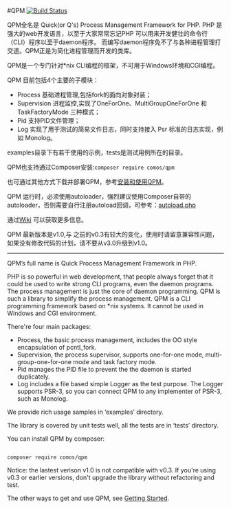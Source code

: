 #QPM [![Build Status](https://secure.travis-ci.org/Comos/qpm.png)](http://travis-ci.org/Comos/qpm)

QPM全名是 Quick(or Q's) Process Management Framework for PHP.
PHP 是强大的web开发语言，以至于大家常常忘记PHP 可以用来开发健壮的命令行（CLI）程序以至于daemon程序。
而编写daemon程序免不了与各种进程管理打交道。QPM正是为简化进程管理而开发的类库。

QPM是一个专门针对*nix CLI编程的框架，不可用于Windows环境和CGI编程。

QPM 目前包括4个主要的子模块：
* Process 基础进程管理,包括fork的面向对象封装；
* Supervision 进程监控,实现了OneForOne、MultiGroupOneForOne 和 TaskFactoryMode 三种模式；
* Pid 支持PID文件管理；
* Log 实现了用于测试的简易文件日志，同时支持接入 Psr 标准的日志实现，例如 Monolog。

examples目录下有若干使用的示例，tests是测试用例所在的目录。

QPM也支持通过Composer安装:```composer require comos/qpm```

也可通过其他方式下载并部署QPM，参考[安装和使用QPM](https://github.com/Comos/qpm/wiki/安装和使用QPM)。

QPM 运行时，必须使用autoloader，强烈建议使用Composer自带的autoloader，否则需要自行注册autoload回调，可参考：[autoload.php](https://github.com/Comos/qpm/blob/master/bootstrap.php)

通过[Wiki](https://github.com/Comos/qpm/wiki) 可以获取更多信息。

QPM 最新版本是v1.0,与 之前的v0.3有较大的变化，使用时请留意兼容性问题，如果没有修改代码的计划，请不要从v3.0升级到v1.0。

----------------------

QPM’s full name is Quick Process Management Framework in PHP.

PHP is so powerful in web development, that people always forget that it could be used to write strong CLI programs, even the daemon programs.
The process management is just the core of daemon programming. QPM is such a library to simplify the process management.
QPM is a CLI programming framework based on *nix systems. It cannot be used in Windows and CGI environment.

There're four main packages:

* Process, the basic process management, includes the OO style encapsulation of pcntl_fork.
* Supervision, the process supervisor, supports one-for-one mode, multi-group-one-for-one mode and task factory mode.
* Pid manages the PID file to prevent the the daemon is started duplicately.
* Log includes a file based simple Logger as the test purpose. The Logger supports PSR-3, so you can connect QPM to any implementer of PSR-3, such as Monolog.

We provide rich usage samples in ‘examples’ directory.

The library is covered by unit tests well, all the tests are in ‘tests’ directory.

You can install QPM by composer:

```

composer require comos/qpm

```
Notice: the lastest verison v1.0 is not compatible with v0.3.
If you're using v0.3 or earlier versions, don't upgrade the library without refactoring and test.

The other ways to get and use QPM, see [Getting Started](https://github.com/Comos/qpm/wiki/Getting-Started).
